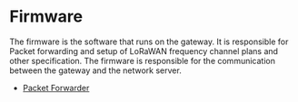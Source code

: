 # Firmware

The firmware is the software that runs on the gateway. It is responsible for Packet forwarding and setup of LoRaWAN frequency channel plans and other specification. The firmware is responsible for the communication between the gateway and the network server.

- [Packet Forwarder](https://docs.rakwireless.com/Firmware/#wisgate)
